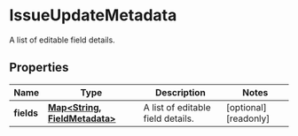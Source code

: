 

# IssueUpdateMetadata

A list of editable field details.

## Properties

Name | Type | Description | Notes
------------ | ------------- | ------------- | -------------
**fields** | [**Map&lt;String, FieldMetadata&gt;**](FieldMetadata.md) | A list of editable field details. |  [optional] [readonly]



